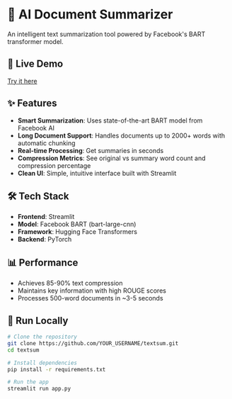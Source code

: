 # 📄 AI Document Summarizer

An intelligent text summarization tool powered by Facebook's BART transformer model.

## 🚀 Live Demo
[Try it here](https://huggingface.co/spaces/YOUR_USERNAME/ai-document-summarizer)

## ✨ Features
- **Smart Summarization**: Uses state-of-the-art BART model from Facebook AI
- **Long Document Support**: Handles documents up to 2000+ words with automatic chunking
- **Real-time Processing**: Get summaries in seconds
- **Compression Metrics**: See original vs summary word count and compression percentage
- **Clean UI**: Simple, intuitive interface built with Streamlit

## 🛠️ Tech Stack
- **Frontend**: Streamlit
- **Model**: Facebook BART (bart-large-cnn)
- **Framework**: Hugging Face Transformers
- **Backend**: PyTorch

## 📊 Performance
- Achieves 85-90% text compression
- Maintains key information with high ROUGE scores
- Processes 500-word documents in ~3-5 seconds

## 🏃 Run Locally
```bash
# Clone the repository
git clone https://github.com/YOUR_USERNAME/textsum.git
cd textsum

# Install dependencies
pip install -r requirements.txt

# Run the app
streamlit run app.py
